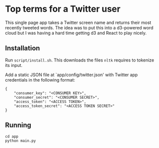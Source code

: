 # Top terms for a Twitter user

This single page app takes a Twitter screen name and returns their
most recently tweeted words.  The idea was to put this into a
d3-powered word cloud but I was having a hard time getting d3 and
React to play nicely.

## Installation

Run `script/install.sh`.  This downloads the files `nltk` requires to
tokenize its input.

Add a static JSON file at `app/config/twitter.json' with Twitter app
credentials in the following format:

```
{
    "consumer_key": "<CONSUMER KEY>",
    "consumer_secret": "<CONSUMER SECRET>",
    "access_token": "<ACCESS TOKEN>",
    "access_token_secret": "<ACCESS TOKEN SECRET>"
}
```

## Running

```
cd app
python main.py
```
